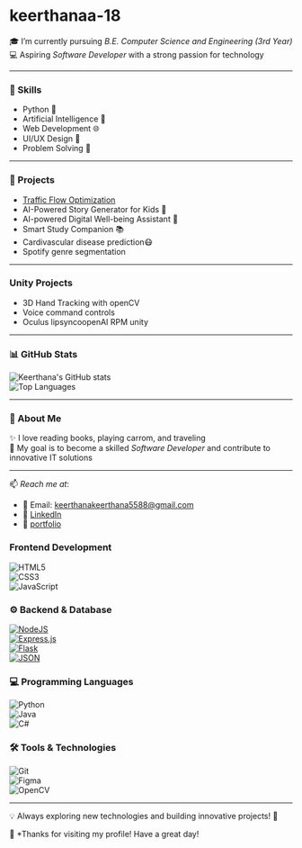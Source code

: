 # keerthanaa-18
🎓 I’m currently pursuing *B.E. Computer Science and Engineering (3rd Year)*  
💻 Aspiring *Software Developer* with a strong passion for technology  

---

### 🔧 Skills
- Python 🐍  
- Artificial Intelligence 🤖  
- Web Development 🌐  
- UI/UX Design 🎨  
- Problem Solving 🧩  

---

### 🚀 Projects
- [Traffic Flow Optimization](https://github.com/keerthanaa18/Traffic-flow-optimization)  
- AI-Powered Story Generator for Kids 📖  
- AI-powered Digital Well-being Assistant 🌱  
- Smart Study Companion 📚
- Cardivascular disease prediction😷
- Spotify genre segmentation
  
---
### Unity Projects
- 3D Hand Tracking with openCV
- Voice command controls
- Oculus lipsyncoopenAI RPM unity


---

### 📊 GitHub Stats
![Keerthana's GitHub stats](https://github-readme-stats.vercel.app/api?username=keerthanaa18&show_icons=true&theme=radical)  
![Top Languages](https://github-readme-stats.vercel.app/api/top-langs/?username=keerthanaa18&layout=compact&theme=radical)  

---

### 🌱 About Me
✨ I love reading books, playing carrom, and traveling  
🌟 My goal is to become a skilled *Software Developer* and contribute to innovative IT solutions  

---

📫 *Reach me at*:  
- 📧 Email: keerthanakeerthana5588@gmail.com
- 🔗 [LinkedIn](https://www.linkedin.com/in/keerthana-keerthana-476886323?utm_source=share&utm_campaign=share_via&utm_content=profile&utm_medium=android_app)
- 🔗 [portfolio](https://lovable.dev/projects/d045c0c5-2cb9-4e95-8528-a8644f74fd62)


### Frontend Development  
![HTML5](https://img.shields.io/badge/HTML5-E34F26?style=for-the-badge&logo=html5&logoColor=white)  
![CSS3](https://img.shields.io/badge/CSS3-1572B6?style=for-the-badge&logo=css3&logoColor=white)  
![JavaScript](https://img.shields.io/badge/JavaScript-F7DF1E?style=for-the-badge&logo=javascript&logoColor=black)  


### ⚙️ Backend & Database  
[![NodeJS](https://img.shields.io/badge/Node.js-43853D?style=for-the-badge&logo=node.js&logoColor=white)](https://nodejs.org/)  
[![Express.js](https://img.shields.io/badge/Express.js-000000?style=for-the-badge&logo=express&logoColor=white)](https://expressjs.com/)  
[![Flask](https://img.shields.io/badge/Flask-000000?style=for-the-badge&logo=flask&logoColor=white)](https://flask.palletsprojects.com/)  
[![JSON](https://img.shields.io/badge/JSON-000000?style=for-the-badge&logo=json&logoColor=white)](https://www.json.org/) 

### 💻 Programming Languages  
![Python](https://img.shields.io/badge/Python-3776AB?style=for-the-badge&logo=python&logoColor=white)  
![Java](https://img.shields.io/badge/Java-ED8B00?style=for-the-badge&logo=java&logoColor=white)  
![C#](https://img.shields.io/badge/C%23-239120?style=for-the-badge&logo=c-sharp&logoColor=white)  

### 🛠️ Tools & Technologies  
![Git](https://img.shields.io/badge/Git-F05032?style=for-the-badge&logo=git&logoColor=white)  
![Figma](https://img.shields.io/badge/Figma-F24E1E?style=for-the-badge&logo=figma&logoColor=white)  
![OpenCV](https://img.shields.io/badge/OpenCV-5C3EE8?style=for-the-badge&logo=opencv&logoColor=white)  

---

💡 Always exploring new technologies and building innovative projects! 🚀  

💖 *Thanks for visiting my profile! Have a great day!
